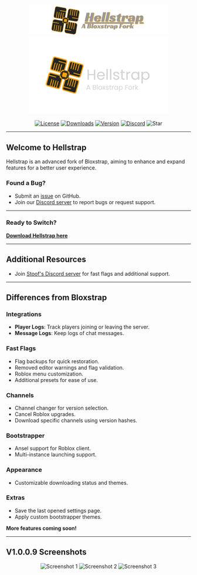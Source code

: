 <p align="center">
    <img src="https://github.com/midaskira/Hellstrap/raw/main/Images/Hellstrap-full-dark.png#gh-dark-mode-only" width="380">
    <img src="https://github.com/midaskira/Hellstrap/raw/main/Images/Hellstrap-full-light.png#gh-light-mode-only" width="380">
</p>

<div align="center">

[![License][shield-repo-license]][repo-license]
[![Downloads][shield-repo-releases]][repo-releases]
[![Version][shield-repo-latest]][repo-latest]
[![Discord][shield-discord-server]][discord-invite]
![Star][shield-repo-stars]

</div>

---

## Welcome to Hellstrap

Hellstrap is an advanced fork of Bloxstrap, aiming to enhance and expand features for a better user experience.

### Found a Bug?
- Submit an [issue](https://github.com/midaskira/Hellstrap/issues) on GitHub.
- Join our [Discord server](https://discord.gg/UuxcfqPNnA) to report bugs or request support.

---

### Ready to Switch?
[**Download Hellstrap here**](https://github.com/midaskira/Hellstrap/releases)

---

## Additional Resources
- Join [Stoof's Discord server](https://discord.gg/fekwAbMCfx) for fast flags and additional support.

---

## Differences from Bloxstrap

### **Integrations**
- **Player Logs**: Track players joining or leaving the server.
- **Message Logs**: Keep logs of chat messages.

### **Fast Flags**
- Flag backups for quick restoration.
- Removed editor warnings and flag validation.
- Roblox menu customization.
- Additional presets for ease of use.

### **Channels**
- Channel changer for version selection.
- Cancel Roblox upgrades.
- Download specific channels using version hashes.

### **Bootstrapper**
- Ansel support for Roblox client.
- Multi-instance launching support.

### **Appearance**
- Customizable downloading status and themes.

### **Extras**
- Save the last opened settings page.
- Apply custom bootstrapper themes.

**More features coming soon!**

---

## V1.0.0.9 Screenshots
<p align="center">
   <img src="https://i.imgur.com/5lMtLOW.png" alt="Screenshot 1">
    <img src="https://i.imgur.com/cFBmtfO.png" alt="Screenshot 2">
    <img src="https://i.imgur.com/xYTZU7x.png" alt="Screenshot 3">
</p>



[shield-repo-license]:  https://img.shields.io/github/license/midaskira/Hellstrap?style=flat-square
[shield-repo-releases]: https://img.shields.io/github/downloads/midaskira/Hellstrap/latest/total?color=981bfe&style=flat-square
[shield-repo-stars]:    https://img.shields.io/github/stars/midaskira/Hellstrap?color=dd9900&style=flat-square
[shield-repo-latest]:   https://img.shields.io/github/v/release/midaskira/Hellstrap?color=7a39fb&style=flat-square
[shield-discord-server]: https://img.shields.io/discord/1327967202015580223?logo=discord&logoColor=white&label=Discord&color=4d3dff&style=flat-square

[repo-license]:  https://github.com/midaskira/Hellstrap/blob/main/LICENSE
[repo-releases]: https://github.com/midaskira/Hellstrap/releases
[repo-latest]:   https://github.com/midaskira/Hellstrap/releases/latest

[discord-invite]: https://discord.gg/UuxcfqPNnA
